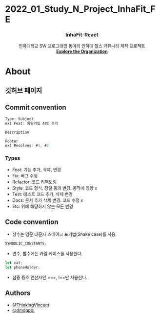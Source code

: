 # 2022_01_Study_N_Project_InhaFit_FE
<div align="center">
  <h3 align="center">InhaFit-React</h3>

  <p align="center">
    인하대학교 SW 프로그래밍 동아리 인하대 헬스 커뮤니티 제작 프로젝트
    <br />
    <a href="https://github.com/IGRUS-INHA/2022_01_Study_N_Project_InhaFit_FE"><strong>Explore the Organization</strong></a>
  </p>
</div>

# About

## 깃허브 페이지


## Commit convention

```javascript
Type: Subject
ex) Feat: 회원가입 API 추가

Description

Footer
ex) Resolves: #1, #2
```


### Types

- Feat: 기능 추가, 삭제, 변경
- Fix: 버그 수정
- Refactor: 코드 리팩토링
- Style: 코드 형식, 정렬 등의 변경. 동작에 영향 x
- Test: 테스트 코드 추가, 삭제 변경
- Docs: 문서 추가 삭제 변경. 코드 수정 x
- Etc: 위에 해당하지 않는 모든 변경

## Code convention
- 상수는 영문 대문자 스네이크 표기법(Snake case)를 사용.
```javascript
SYMBOLIC_CONSTANTS;
```
- 변수, 함수에는 카멜 케이스을 사용한다.
```javascript
let cat;
let phoneHolder;
```
- 삼중 등호 연산자인 ===, !==만  사용한다.

## Authors

- [@ThinkingVincent](https://github.com/ThinkingVincent)
- [@dmdgpdi](https://www.github.com/dmdfpdi)
